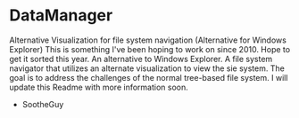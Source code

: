 # DataManager
Alternative Visualization for file system navigation (Alternative for Windows Explorer)
This is something I've been hoping to work on since 2010. Hope to get it sorted this year.
An alternative to Windows Explorer. A file system navigator that utilizes an alternate visualization to view the sie system.
The goal is to address the challenges of the normal tree-based file system. I will update this Readme with more information
soon.

- SootheGuy
